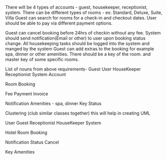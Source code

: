There will be 4 types of accounts - guest, housekeeper, receptionist, system.
There can be different types of rooms - ex: Standard, Deluxe, Suite, Villa 
Guest can search for rooms for a check-in and checkout dates.
User should be able to pay via different payment options.

Guest can cancel booking before 24hrs of checkin without any fee.
System should send notification(Email or other) to user upon booking status change.
All housekeeping tasks should be logged into the system and manged by the system
Guest can add extras to the booking for example spa, dinner or other amenities.
There should be a key of the room. and master key of some specific rooms.


List of nouns from above requirements-
Guest
User
HouseKeeper
Receptionist
System
Account

Room
Booking 

Fee
Payment
Invoice

Notification 
Amenities - spa, dinner
Key
Status

Clustering (club similar classes together) this will help in creating UML

User Guest Receptionist HouseKeeper System

Hotel Room Booking 

Notification Status Cancel 

Key Amenities







